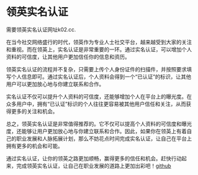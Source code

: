 # 领英实名认证

需要领英实名认证网址k02.cc. 

在当今社交网络盛行的时代，领英作为专业人士社交平台，越来越受到大家的关注和重视。而在领英上，实名认证是非常重要的一环。通过实名认证，可以增加个人资料的可信度，让其他用户更加信任你的信息和资历。

领英实名认证的流程并不复杂，只需要上传个人身份证件的扫描件，并按照要求填写个人信息即可。通过实名认证后，个人资料会得到一个“已认证”的标识，让其他用户可以更加放心地与你建立联系和合作。

实名认证不仅可以提升个人资料的可信度，还能够增加个人在平台上的曝光度。在众多用户中，拥有“已认证”标识的个人往往更容易被其他用户信任和关注，从而获得更多的关注和机会。

总之，领英实名认证是非常值得推荐的。它不仅可以提高个人资料的可信度和曝光度，还能够让用户更加放心地与你建立联系和合作。因此，如果你在领英上有着自己的职业发展和人脉拓展计划，那么不妨花点时间完成实名认证，让自己在平台上拥有更多的机会和可能。

通过实名认证，让你的领英之路更加顺畅，赢得更多的信任和机会。赶快行动起来，完成领英实名认证，让自己在职业发展的道路上更加出彩吧！[github](https://github.com)